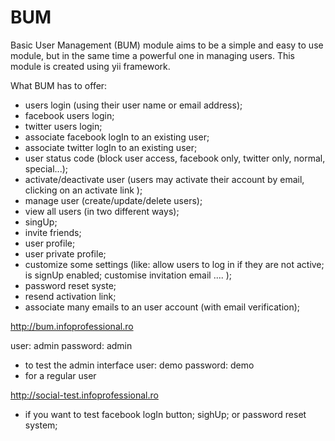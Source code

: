 BUM
===

Basic User Management (BUM) module aims to be a simple and easy to use module, but in the same time a powerful one in managing users.  This module is created using yii framework.

What BUM has to offer:
 - users login (using their user name or email address);
 - facebook users login;
 - twitter users login;
 - associate facebook logIn to an existing user;
 - associate twitter logIn to an existing user;
 - user status code (block user access, facebook only, twitter only, normal, special...);
 - activate/deactivate user (users may activate their account by email, clicking on an activate link );
 - manage user (create/update/delete users);
 - view all users (in two different ways);
 - singUp;
 - invite friends;
 - user profile;
 - user private profile;
 - customize some settings (like: allow users to log in if they are not active; is signUp enabled; customise invitation email .... );
 - password reset syste;
 - resend activation link;
 - associate many emails to an user account (with email verification);
 

http://bum.infoprofessional.ro

 user: admin
 password: admin 
   - to test the admin interface
 user: demo
 password: demo
   - for a regular user
   
http://social-test.infoprofessional.ro

- if you want to test facebook logIn button; sighUp; or password reset system;
 
 

